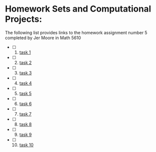 # Homework Sets and Computational Projects:

The following list provides links to the homework assignment number 5 completed by Jer Moore in Math 5610 

- [ ] 1. [task 1](https://thedegreeisalie.github.io/homework/hw5/task1)
- [ ] 2. [task 2](https://thedegreeisalie.github.io/homework/hw5/task2)
- [ ] 3. [task 3](https://thedegreeisalie.github.io/homework/hw5/task3)
- [ ] 4. [task 4](https://thedegreeisalie.github.io/homework/hw5/task4)
- [ ] 5. [task 5](https://thedegreeisalie.github.io/homework/hw5/task5)
- [ ] 6. [task 6](https://thedegreeisalie.github.io/homework/hw5/task6)
- [ ] 7. [task 7](https://thedegreeisalie.github.io/homework/hw5/task7)
- [ ] 8. [task 8](https://thedegreeisalie.github.io/homework/hw5/task8)
- [ ] 9. [task 9](https://thedegreeisalie.github.io/homework/hw5/task9)
- [ ] 10. [task 10](https://thedegreeisalie.github.io/homework/hw5/task10)
